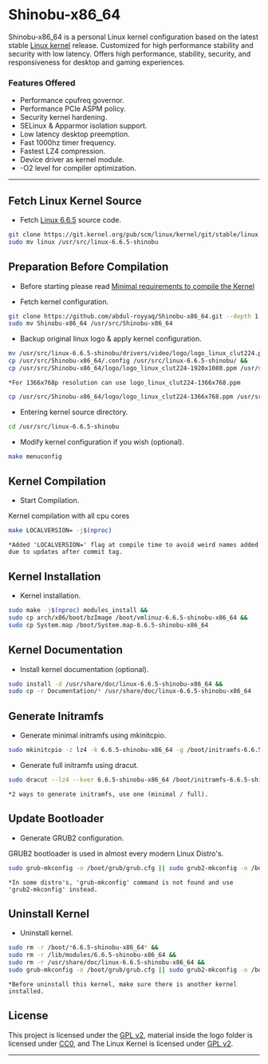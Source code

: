 # Shinobu-x86_64

Shinobu-x86_64 is a personal Linux kernel configuration based on the latest stable [Linux kernel](https://kernel.org) release.
Customized for high performance stability and security with low latency. Offers high performance, stability, security, and responsiveness for desktop and gaming experiences.

### Features Offered

* Performance cpufreq governor.
* Performance PCIe ASPM policy.
* Security kernel hardening.
* SELinux & Apparmor isolation support.
* Low latency desktop preemption.
* Fast 1000hz timer frequency.
* Fastest LZ4 compression.
* Device driver as kernel module.
* -O2 level for compiler optimization.

---

## Fetch Linux Kernel Source

* Fetch [Linux 6.6.5](https://git.kernel.org/pub/scm/linux/kernel/git/stable/linux.git/commit/?h=v6.6.5) source code.
 
```bash
git clone https://git.kernel.org/pub/scm/linux/kernel/git/stable/linux.git --depth 1 -b v6.6 &&
sudo mv linux /usr/src/linux-6.6.5-shinobu
```

## Preparation Before Compilation

* Before starting please read [Minimal requirements to compile the Kernel](https://www.kernel.org/doc/html/latest/process/changes.html)

* Fetch kernel configuration.

```bash
git clone https://github.com/abdul-royyaq/Shinobu-x86_64.git --depth 1 &&
sudo mv Shinobu-x86_64 /usr/src/Shinobu-x86_64
```

* Backup original linux logo & apply kernel configuration.

```bash
mv /usr/src/linux-6.6.5-shinobu/drivers/video/logo/logo_linux_clut224.ppm /usr/src/linux-6.6.5-shinobu/drivers/video/logo/logo_linux_clut224.backup.ppm &&
cp /usr/src/Shinobu-x86_64/.config /usr/src/linux-6.6.5-shinobu/ &&
cp /usr/src/Shinobu-x86_64/logo/logo_linux_clut224-1920x1080.ppm /usr/src/linux-6.6.5-shinobu/drivers/video/logo/logo_linux_clut224.ppm
```

`*For 1366x768p resolution can use logo_linux_clut224-1366x768.ppm`

```bash
cp /usr/src/Shinobu-x86_64/logo/logo_linux_clut224-1366x768.ppm /usr/src/linux-6.6.5-shinobu/drivers/video/logo/logo_linux_clut224.ppm
```

* Entering kernel source directory.

```bash
cd /usr/src/linux-6.6.5-shinobu
```

* Modify kernel configuration if you wish (optional).

```bash
make menuconfig 
```

## Kernel Compilation

* Start Compilation.

Kernel compilation with all cpu cores

```bash
make LOCALVERSION= -j$(nproc)
```

`*Added 'LOCALVERSION=' flag at compile time to avoid weird names added due to updates after commit tag.`

## Kernel Installation

* Kernel installation.

```bash
sudo make -j$(nproc) modules_install &&
sudo cp arch/x86/boot/bzImage /boot/vmlinuz-6.6.5-shinobu-x86_64 &&
sudo cp System.map /boot/System.map-6.6.5-shinobu-x86_64
```

## Kernel Documentation

* Install kernel documentation (optional).

```bash
sudo install -d /usr/share/doc/linux-6.6.5-shinobu-x86_64 &&
sudo cp -r Documentation/* /usr/share/doc/linux-6.6.5-shinobu-x86_64
```

## Generate Initramfs

* Generate minimal initramfs using mkinitcpio.

```bash
sudo mkinitcpio -z lz4 -k 6.6.5-shinobu-x86_64 -g /boot/initramfs-6.6.5-shinobu-x86_64.img
```

* Generate full initramfs using dracut.

```bash
sudo dracut --lz4 --kver 6.6.5-shinobu-x86_64 /boot/initramfs-6.6.5-shinobu-x86_64.img
```

`*2 ways to generate initramfs, use one (minimal / full).`

## Update Bootloader

* Generate GRUB2 configuration.

GRUB2 bootloader is used in almost every modern Linux Distro's.

```bash
sudo grub-mkconfig -o /boot/grub/grub.cfg || sudo grub2-mkconfig -o /boot/grub/grub.cfg
```

`*In some distro's, 'grub-mkconfig' command is not found and use 'grub2-mkconfig' instead.`

## Uninstall Kernel

* Uninstall kernel.

```bash
sudo rm -r /boot/*6.6.5-shinobu-x86_64* &&
sudo rm -r /lib/modules/6.6.5-shinobu-x86_64 &&
sudo rm -r /usr/share/doc/linux-6.6.5-shinobu-x86_64 &&
sudo grub-mkconfig -o /boot/grub/grub.cfg || sudo grub2-mkconfig -o /boot/grub/grub.cfg
```

`*Before uninstall this kernel, make sure there is another kernel installed.`

## License

This project is licensed under the [GPL v2](https://www.gnu.org/licenses/old-licenses/gpl-2.0.html), material inside the logo folder is licensed under [CC0](https://creativecommons.org/publicdomain/zero/1.0), and The Linux Kernel is licensed under [GPL v2](https://www.gnu.org/licenses/old-licenses/gpl-2.0.html).

---
